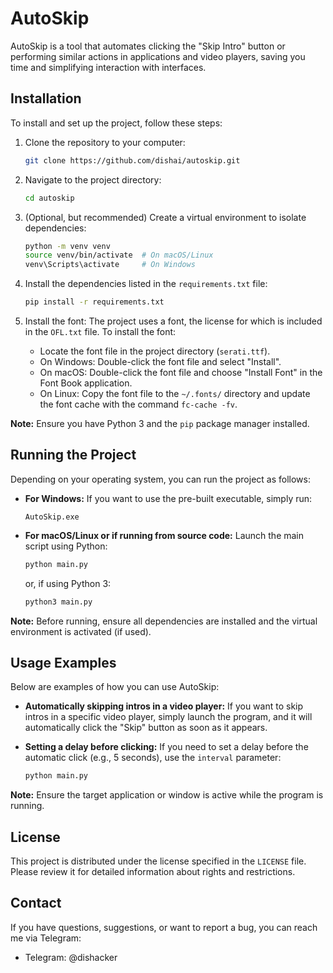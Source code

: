 # AutoSkip

AutoSkip is a tool that automates clicking the "Skip Intro" button or performing similar actions in applications and video players, saving you time and simplifying interaction with interfaces.

## Installation

To install and set up the project, follow these steps:

1. Clone the repository to your computer:
   ```bash
   git clone https://github.com/dishai/autoskip.git
   ```

2. Navigate to the project directory:
   ```bash
   cd autoskip
   ```

3. (Optional, but recommended) Create a virtual environment to isolate dependencies:
   ```bash
   python -m venv venv
   source venv/bin/activate  # On macOS/Linux
   venv\Scripts\activate     # On Windows
   ```

4. Install the dependencies listed in the `requirements.txt` file:
   ```bash
   pip install -r requirements.txt
   ```

5. Install the font:
   The project uses a font, the license for which is included in the `OFL.txt` file. To install the font:
   - Locate the font file in the project directory (`serati.ttf`).
   - On Windows: Double-click the font file and select "Install".
   - On macOS: Double-click the font file and choose "Install Font" in the Font Book application.
   - On Linux: Copy the font file to the `~/.fonts/` directory and update the font cache with the command `fc-cache -fv`.

**Note:** Ensure you have Python 3 and the `pip` package manager installed.

## Running the Project

Depending on your operating system, you can run the project as follows:

- **For Windows:**
  If you want to use the pre-built executable, simply run:
  ```
  AutoSkip.exe
  ```

- **For macOS/Linux or if running from source code:**
  Launch the main script using Python:
  ```bash
  python main.py
  ```
  or, if using Python 3:
  ```bash
  python3 main.py
  ```

**Note:** Before running, ensure all dependencies are installed and the virtual environment is activated (if used).

## Usage Examples

Below are examples of how you can use AutoSkip:

- **Automatically skipping intros in a video player:**
  If you want to skip intros in a specific video player, simply launch the program, and it will automatically click the "Skip" button as soon as it appears.

- **Setting a delay before clicking:**
  If you need to set a delay before the automatic click (e.g., 5 seconds), use the `interval` parameter:
  ```bash
  python main.py
  ```

**Note:** Ensure the target application or window is active while the program is running.

## License

This project is distributed under the license specified in the `LICENSE` file. Please review it for detailed information about rights and restrictions.

## Contact

If you have questions, suggestions, or want to report a bug, you can reach me via Telegram:

- Telegram: @dishacker
